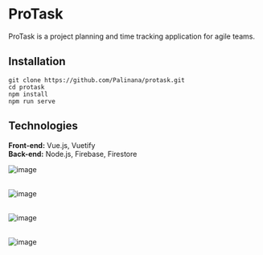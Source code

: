 # ProTask
ProTask is a project planning and time tracking application for agile teams.

## Installation
```
git clone https://github.com/Palinana/protask.git
cd protask
npm install
npm run serve
```

## Technologies
<b>Front-end:</b> Vue.js, Vuetify</br>
<b>Back-end:</b> Node.js, Firebase, Firestore
</br>

![image](https://user-images.githubusercontent.com/26104823/71700691-6b306e80-2d93-11ea-88e0-8fe95b7a2635.png)
</br>
</br>

![image](https://user-images.githubusercontent.com/26104823/71600689-1b953d00-2b1e-11ea-8bc2-a611705524e8.png)
</br>
</br>

![image](https://user-images.githubusercontent.com/26104823/71753975-57980d00-2e52-11ea-97e3-6d2e0cd602ae.png)
</br>
</br>

![image](https://user-images.githubusercontent.com/26104823/71857095-3c2c3c80-30b4-11ea-923d-a0d2997cfe9a.png)
